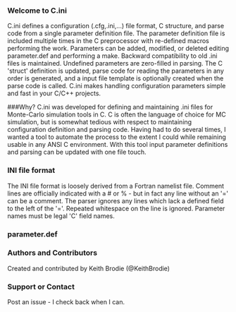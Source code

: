 ### Welcome to C.ini
C.ini defines a configuration (.cfg,.ini,...) file format, C structure, and parse code from a single parameter definition file.  The parameter definition file is included multiple times in the C preprocessor with re-defined macros performing the work.  Parameters can be added, modified, or deleted editing parameter.def and performing a make.  Backward compatibility to old .ini files is maintained.  Undefined parameters are zero-filled in parsing.  The C 'struct' definition is updated, parse code for reading the parameters in any order is generated, and a input file template is optionally created when the parse code is called.  C.ini makes handling configuration parameters simple and fast in your C/C++ projects.

###Why?
C.ini was developed for defining and maintaining .ini files for Monte-Carlo simulation tools in C.  C is often the language of choice for MC simulation, but is somewhat tedious with respect to maintaining configuration definition and parsing code. Having had to do several times, I wanted a tool to automate the process to the extent I could while remaining usable in any ANSI C environment. With this tool input parameter definitions and parsing can be updated with one file touch.

### INI file format
The INI file format is loosely derived from a Fortran namelist file.  Comment lines are officially indicated with a # or % - but in fact any line without an '=' can be a comment.  The parser ignores any lines which lack a defined field to the left of the '='.  Repeated whitespace on the line is ignored.  Parameter names must be legal 'C' field names.

### parameter.def

### Authors and Contributors
Created and contributed by Keith Brodie (@KeithBrodie)

### Support or Contact
Post an issue - I check back when I can.
